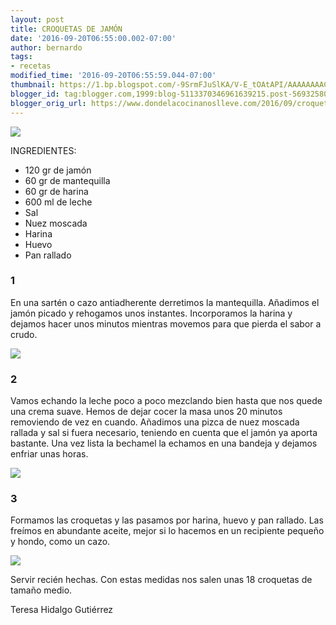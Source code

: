 ```yaml
---
layout: post
title: CROQUETAS DE JAMÓN
date: '2016-09-20T06:55:00.002-07:00'
author: bernardo
tags:
- recetas
modified_time: '2016-09-20T06:55:59.044-07:00'
thumbnail: https://1.bp.blogspot.com/-9SrmFJuSlKA/V-E_tOAtAPI/AAAAAAAAC-U/ZatzVvpWXRcU_JFWQWkShXo5WTgQYKBsgCLcB/s72-c/04.jpg
blogger_id: tag:blogger.com,1999:blog-5113370346961639215.post-569325803164396441
blogger_orig_url: https://www.dondelacocinanoslleve.com/2016/09/croquetas-de-jamon.html
---
```


![](https://1.bp.blogspot.com/-9SrmFJuSlKA/V-E_tOAtAPI/AAAAAAAAC-U/ZatzVvpWXRcU_JFWQWkShXo5WTgQYKBsgCLcB/s400/04.JPG)

  
INGREDIENTES:
* 120 gr de jamón
* 60 gr de mantequilla
* 60 gr de harina
* 600 ml de leche
* Sal
* Nuez moscada
* Harina
* Huevo
* Pan rallado  

### 1

En una sartén o cazo antiadherente derretimos la mantequilla. Añadimos el jamón picado y rehogamos unos instantes. Incorporamos la harina y dejamos hacer unos minutos mientras movemos para que pierda el sabor a crudo.  

![](https://4.bp.blogspot.com/-v6jDVbP-svc/V-E-3-jEYSI/AAAAAAAAC-I/jirTuvbTgrg1qa_79or8plE-8dHsIUcUgCLcB/s320/01.JPG)

  

### 2

Vamos echando la leche poco a poco mezclando bien hasta que nos quede una crema suave. Hemos de dejar cocer la masa unos 20 minutos removiendo de vez en cuando. Añadimos una pizca de nuez moscada rallada y sal si fuera necesario, teniendo en cuenta que el jamón ya aporta bastante. Una vez lista la bechamel la echamos en una bandeja y dejamos enfriar unas horas.  

![](https://4.bp.blogspot.com/-xHwuf0HJKwY/V-E_LzMv4KI/AAAAAAAAC-M/gwlsZvWVQbkTdF8uyRol7nPH157Khgh_wCLcB/s320/02.JPG)

  

### 3

Formamos las croquetas y las pasamos por harina, huevo y pan rallado. Las freímos en abundante aceite, mejor si lo hacemos en un recipiente pequeño y hondo, como un cazo.  

![](https://2.bp.blogspot.com/-maaVm5uPlYA/V-E_eAneoEI/AAAAAAAAC-Q/jkzLDv5Wbj0cNhAfG5TZJ5QNRPBvuZgvQCLcB/s320/03.JPG)

  
Servir recién hechas. Con estas medidas nos salen unas 18 croquetas de tamaño medio.  
  
Teresa Hidalgo Gutiérrez

